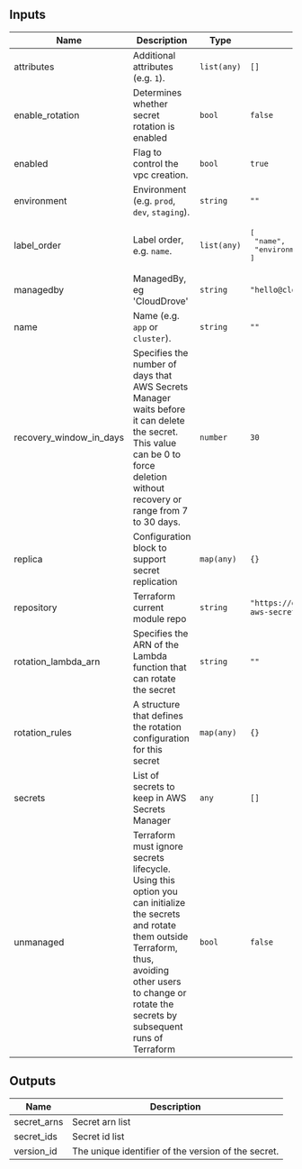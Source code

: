 ## Inputs

| Name | Description | Type | Default | Required |
|------|-------------|------|---------|:--------:|
| attributes | Additional attributes (e.g. `1`). | `list(any)` | `[]` | no |
| enable\_rotation | Determines whether secret rotation is enabled | `bool` | `false` | no |
| enabled | Flag to control the vpc creation. | `bool` | `true` | no |
| environment | Environment (e.g. `prod`, `dev`, `staging`). | `string` | `""` | no |
| label\_order | Label order, e.g. `name`. | `list(any)` | <pre>[<br>  "name",<br>  "environment"<br>]</pre> | no |
| managedby | ManagedBy, eg 'CloudDrove' | `string` | `"hello@clouddrove.com"` | no |
| name | Name  (e.g. `app` or `cluster`). | `string` | `""` | no |
| recovery\_window\_in\_days | Specifies the number of days that AWS Secrets Manager waits before it can delete the secret. This value can be 0 to force deletion without recovery or range from 7 to 30 days. | `number` | `30` | no |
| replica | Configuration block to support secret replication | `map(any)` | `{}` | no |
| repository | Terraform current module repo | `string` | `"https://github.com/clouddrove/terraform-aws-secrets-manager"` | no |
| rotation\_lambda\_arn | Specifies the ARN of the Lambda function that can rotate the secret | `string` | `""` | no |
| rotation\_rules | A structure that defines the rotation configuration for this secret | `map(any)` | `{}` | no |
| secrets | List of secrets to keep in AWS Secrets Manager | `any` | `[]` | no |
| unmanaged | Terraform must ignore secrets lifecycle. Using this option you can initialize the secrets and rotate them outside Terraform, thus, avoiding other users to change or rotate the secrets by subsequent runs of Terraform | `bool` | `false` | no |

## Outputs

| Name | Description |
|------|-------------|
| secret\_arns | Secret arn list |
| secret\_ids | Secret id list |
| version\_id | The unique identifier of the version of the secret. |


